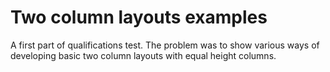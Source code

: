 # Two column layouts examples

A first part of qualifications test. The problem was to show various ways of developing basic two column layouts with equal height columns.